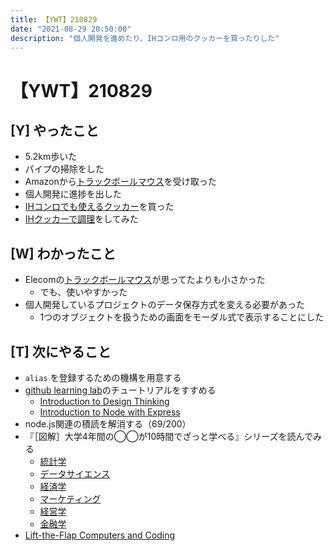 ```yaml
---
title: 【YWT】210829
date: "2021-08-29 20:50:00"
description: "個人開発を進めたり、IHコンロ用のクッカーを買ったりした"
---
```


# 【YWT】210829

## [Y] やったこと

- 5.2km歩いた
- パイプの掃除をした
- Amazonから[トラックボールマウス](https://twitter.com/camomile_cafe/status/1431869995793870852)を受け取った
- 個人開発に進捗を出した
- [IHコンロでも使えるクッカー](https://twitter.com/camomile_cafe/status/1431950092487909377)を買った
- [IHクッカーで調理](https://twitter.com/camomile_cafe/status/1431961475849994241?s=20)をしてみた

## [W] わかったこと

- Elecomの[トラックボールマウス](https://twitter.com/camomile_cafe/status/1431869995793870852)が思ってたよりも小さかった
  - でも、使いやすかった
- 個人開発しているプロジェクトのデータ保存方式を変える必要があった
  - 1つのオブジェクトを扱うための画面をモーダル式で表示することにした

## [T] 次にやること

- `alias` を登録するための機構を用意する
- [github learning lab](https://lab.github.com/githubtraining)のチュートリアルをすすめる
  - [Introduction to Design Thinking](https://lab.github.com/githubtraining/introduction-to-design-thinking)
  - [Introduction to Node with Express](https://lab.github.com/everydeveloper/introduction-to-node-with-express)
- node.js関連の積読を解消する（69/200）
- 『［図解］大学4年間の◯◯が10時間でざっと学べる』シリーズを読んでみる
  - [統計学](https://www.amazon.co.jp/dp/B07PXB4NN9)
  - [データサイエンス](https://www.amazon.co.jp/dp/B07XNW3TQM)
  - [経済学](https://www.amazon.co.jp/dp/B01KNLFHH6)
  - [マーケティング](https://www.amazon.co.jp/dp/B07BNC2SV3)
  - [経営学](https://www.amazon.co.jp/dp/B071SKDF3L)
  - [金融学](https://www.amazon.co.jp/dp/B07BB6Z7FW)
- [Lift-the-Flap Computers and Coding](https://www.amazon.co.jp/dp/1409591514)
